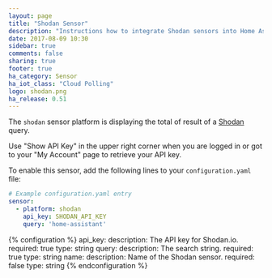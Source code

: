 ```yaml
---
layout: page
title: "Shodan Sensor"
description: "Instructions how to integrate Shodan sensors into Home Assistant."
date: 2017-08-09 10:30
sidebar: true
comments: false
sharing: true
footer: true
ha_category: Sensor
ha_iot_class: "Cloud Polling"
logo: shodan.png
ha_release: 0.51
---
```



The `shodan` sensor platform is displaying the total of result of a
[Shodan](https://www.shodan.io/) query.

Use "Show API Key" in the upper right corner when you are logged in or got to
your "My Account" page to retrieve your API key.

To enable this sensor, add the following lines to your `configuration.yaml`
file:

```yaml
# Example configuration.yaml entry
sensor:
  - platform: shodan
    api_key: SHODAN_API_KEY
    query: 'home-assistant'
```

{% configuration %}
  api_key:
    description: The API key for Shodan.io.
    required: true
    type: string
  query:
    description: The search string.
    required: true
    type: string
  name:
    description: Name of the Shodan sensor.
    required: false
    type: string
{% endconfiguration %}

